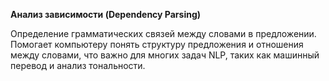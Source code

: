 __Анализ зависимости (Dependency Parsing)__

Определение грамматических связей между словами в предложении. Помогает компьютеру понять структуру предложения и отношения между словами, что важно для многих задач NLP, таких как машинный перевод и анализ тональности.
